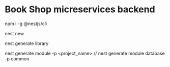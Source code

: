 # Book Shop micreservices backend

npm i -g @nestjs/cli

nest new <name>

nest generate library <name>

nest generate module <name> -p <project_name> // nest generate module database -p common